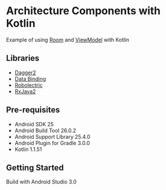# Architecture Components with Kotlin
Example of using [Room](https://developer.android.com/topic/libraries/architecture/room.html) and [ViewModel](https://developer.android.com/topic/libraries/architecture/viewmodel.html) with Kotlin

## Libraries
* [Dagger2](https://google.github.io/dagger/)
* [Data Binding](https://developer.android.com/topic/libraries/data-binding/index.html)
* [Robolectric](https://github.com/robolectric/robolectric)
* [RxJava2](https://github.com/ReactiveX/RxJava)

## Pre-requisites
* Android SDK 25
* Android Build Tool 26.0.2
* Android Support Library 25.4.0
* Android Plugin for Gradle 3.0.0
* Kotlin 1.1.51

## Getting Started
Build with Android Studio 3.0
